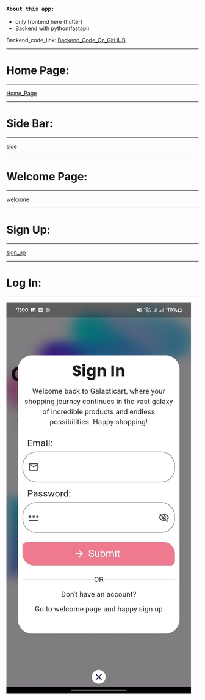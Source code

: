 
### `About this app:`
- only frontend here (flutter)
- Backend with python(fastapi) 

Backend_code_link: [Backend_Code_On_GitHUB](https://github.com/yasin-arafat-05/2nd_Sem_Project_Backend)

---
# Home Page:
---

[Home_Page](/picture_git_md/01_home_page.jpeg)



---
# Side Bar:
---

[side](/picture_git_md/09_side_bar.jpeg)


---
# Welcome Page:
---

[welcome](/picture_git_md/11_welcome_page.jpeg)


---
# Sign Up:
---

[sign_up](/picture_git_md/10_sign_up.jpeg)


---
# Log In:
---

![log_in](/picture_git_md/12_sign_in.jpeg)






